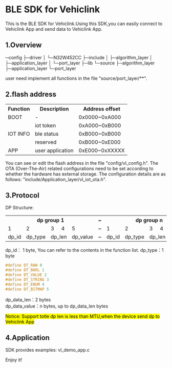 # BLE SDK for Vehiclink

This is the BLE SDK for Vehiclink.Using this SDK,you can easily connect to Vehiclink App and send data to Vehiclink App.

## 1.Overview
─config
├─driver
│  └─N32W452CC
├─include
│  ├─algorithm_layer
│  ├─application_layer
│  └─port_layer
├─lib
└─source
    ├─algorithm_layer
    ├─application_layer
    └─port_layer

user need implement all functions in the file "source/port_layer/**".


## 2.flash address
<table>
 <tr>
    <th>Function</th>
    <th>Description</th>
    <th>Address offset</th>
 </tr>
 <tr>
    <td >BOOT</td>
    <td>-</td>
    <td>0x0000~0xA000</td>
 </tr>
 <tr>
    <td rowspan="3">IOT INFO</td>
    <td>iot token</td>
    <td>0xA000~0xB000</td>
 </tr>
 <tr>
    <td>ble status</td>
    <td>0xB000~0xB000</td>
 </tr>
  <tr>
    <td>reserved</td>
    <td>0xB000~0xE000</td>
 </tr>
 <tr>
    <td>APP</td>
    <td>user application</td>
    <td>0xE000~0xXXXXX</td>
 </tr>
</table>

You can see or edit the flash address in the file "config/vl_config.h".
The OTA (Over-The-Air) related configurations need to be set according to whether the hardware has external storage. The configuration details are as follows: "include/Application_layer/vl_iot_ota.h".


## 3.Protocol

DP Structure:

<table>
  <tr>
    <th colspan="5">dp group 1</th>
    <th>~</th>
    <th colspan="5">dp group n</th>
  </tr>
  <tr>
    <td>1</td><td>2</td><td>3</td><td>4</td><td>5</td>
    <td>~</td>
    <td>1</td><td>2</td><td>3</td><td>4</td><td>5</td>
  </tr>
  <tr>
    <td>dp_id</td><td>dp_type</td>
    <td colspan="2">dp_len</td><td>dp_value</td>
    </td><td>~</td>
    <td>dp_id</td><td>dp_type</td>
    <td colspan="2">dp_len</td><td>dp_value</td>
  </tr>
</table>


dp_id： 1 byte, You can refer to the contents in the function list.
dp_type：1 byte  
```c
#define DT_RAW 0  
#define DT_BOOL 1 
#define DT_VALUE 2 
#define DT_STRING 3 
#define DT_ENUM 4  
#define DT_BITMAP 5 
```
dp_data_len：2 bytes  
dp_data_value：n bytes, up to dp_data_len bytes


<p><mark>Notice: Support totle dp len is less than MTU,when the device send dp to Vehiclink App</mark></p>

## 4.Application

SDK provides examples: vl_demo_app.c


Enjoy it!
